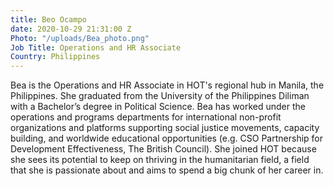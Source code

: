 ```yaml
---
title: Beo Ocampo
date: 2020-10-29 21:31:00 Z
Photo: "/uploads/Bea_photo.png"
Job Title: Operations and HR Associate
Country: Philippines
---
```


Bea is the Operations and HR Associate in HOT's regional hub in Manila, the Philippines. She graduated from the University of the Philippines Diliman with a Bachelor’s degree in Political Science. Bea has worked under the operations and programs departments for international non-profit organizations and platforms supporting social justice movements, capacity building, and worldwide educational opportunities (e.g. CSO Partnership for Development Effectiveness, The British Council). She joined HOT because she sees its potential to keep on thriving in the humanitarian field, a field that she is passionate about and aims to spend a big chunk of her career in.